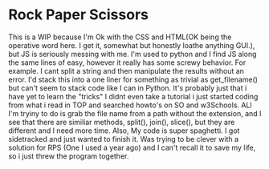 # Rock Paper Scissors

This is a WIP because I'm Ok with the CSS and HTML(OK being the operative word here. I get it, somewhat but honestly loathe anything GUI.), but JS is seriously messing with me. I'm used to python and I find JS along the same lines of easy, however it really has some screwy behavior. For example. I cant split a string and then manipulate the results without an error. I'd stack this into a one liner for something as trivial as get_filename() but can't seem to stack code like I can in Python. It's probably just that i have yet to learn the "tricks" I didnt even take a tutorial i just started coding from what i read in TOP and searched howto's on SO and w3Schools. ALl I'm tryiny to do is grab the file name from a path without the extension, and I see that there are similiar methods, split(), join(), slice(), but they are different and I need more time. Also, My code is super spaghetti. I got sidetracked and just wanted to finish it. Was trying to be clever with a solution for RPS (One I used a year ago) and I can't recall it to save my life, so i just threw the program together. 